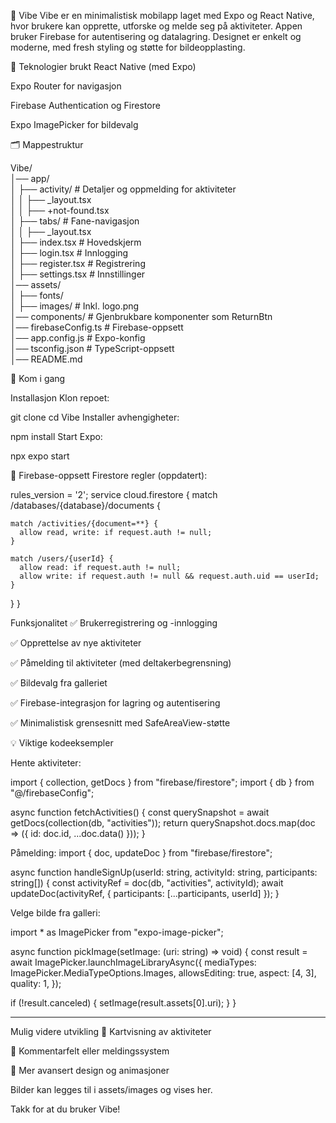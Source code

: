 🌿 Vibe
Vibe er en minimalistisk mobilapp laget med Expo og React Native, hvor brukere kan opprette, utforske og melde seg på aktiviteter. Appen bruker Firebase for autentisering og datalagring. Designet er enkelt og moderne, med fresh styling og støtte for bildeopplasting.

🔧 Teknologier brukt
React Native (med Expo)

Expo Router for navigasjon

Firebase Authentication og Firestore

Expo ImagePicker for bildevalg

🗂️ Mappestruktur

Vibe/  
│── app/  
│   ├── activity/                # Detaljer og oppmelding for aktiviteter  
│   │   ├── _layout.tsx  
│   │   ├── +not-found.tsx  
│   ├── tabs/                    # Fane-navigasjon  
│   │   ├── _layout.tsx  
│   ├── index.tsx               # Hovedskjerm  
│   ├── login.tsx               # Innlogging  
│   ├── register.tsx            # Registrering  
│   ├── settings.tsx            # Innstillinger  
│── assets/  
│   ├── fonts/  
│   ├── images/                 # Inkl. logo.png  
│── components/                # Gjenbrukbare komponenter som ReturnBtn  
│── firebaseConfig.ts          # Firebase-oppsett  
│── app.config.js              # Expo-konfig  
│── tsconfig.json              # TypeScript-oppsett  
│── README.md  


🚀 Kom i gang

Installasjon
Klon repoet:

git clone <repo-url>
cd Vibe
Installer avhengigheter:

npm install
Start Expo:

npx expo start


🔐 Firebase-oppsett
Firestore regler (oppdatert):

rules_version = '2';
service cloud.firestore {
  match /databases/{database}/documents {

    match /activities/{document=**} {
      allow read, write: if request.auth != null;
    }

    match /users/{userId} {
      allow read: if request.auth != null;
      allow write: if request.auth != null && request.auth.uid == userId;
    }
  }
}


Funksjonalitet
✅ Brukerregistrering og -innlogging

✅ Opprettelse av nye aktiviteter

✅ Påmelding til aktiviteter (med deltakerbegrensning)

✅ Bildevalg fra galleriet

✅ Firebase-integrasjon for lagring og autentisering

✅ Minimalistisk grensesnitt med SafeAreaView-støtte


💡 Viktige kodeeksempler

Hente aktiviteter:

import { collection, getDocs } from "firebase/firestore";
import { db } from "@/firebaseConfig";

async function fetchActivities() {
  const querySnapshot = await getDocs(collection(db, "activities"));
  return querySnapshot.docs.map(doc => ({ id: doc.id, ...doc.data() }));
}

Påmelding:
import { doc, updateDoc } from "firebase/firestore";

async function handleSignUp(userId: string, activityId: string, participants: string[]) {
  const activityRef = doc(db, "activities", activityId);
  await updateDoc(activityRef, { participants: [...participants, userId] });
}

Velge bilde fra galleri:

import * as ImagePicker from "expo-image-picker";

async function pickImage(setImage: (uri: string) => void) {
  const result = await ImagePicker.launchImageLibraryAsync({
    mediaTypes: ImagePicker.MediaTypeOptions.Images,
    allowsEditing: true,
    aspect: [4, 3],
    quality: 1,
  });

  if (!result.canceled) {
    setImage(result.assets[0].uri);
  }
}

--------------------------

Mulig videre utvikling
📍 Kartvisning av aktiviteter

💬 Kommentarfelt eller meldingssystem

🎨 Mer avansert design og animasjoner



Bilder kan legges til i assets/images og vises her.

Takk for at du bruker Vibe!

